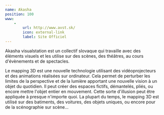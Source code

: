 ```yaml
---
name: Akasha
position: 100
www:
    -
        url: http://www.avst.sk/
        icon: external-link
        label: Site Officiel
---
```

Akasha visualstation est un collectif slovaque qui travaille avec des éléments visuels et les utilise sur des scènes, des théâtres, au cours d'évènements et de spectacles.

Le mapping 3D est une nouvelle technologie utilisant des vidéoprojecteurs et des animations réalisées sur ordinateur. Cela permet de perturber les limites de la perspective et de la lumière apportant une nouvelle vision à un objet du quotidien. Il peut créer des espaces fictifs, démantelés, pliés, ou encore mettre l'objet entier en mouvement. Cette sorte d'illusion peut être appliquée à presque n'importe quoi. La plupart du temps, le mapping 3D est utilisé sur des batiments, des voitures, des objets uniques, ou encore pour de la scénographie sur scène...
